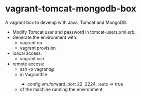 vagrant-tomcat-mongodb-box
===============
A vagrant box to develop with Java, Tomcat and MongoDB.

* Modify Tomcat user and password in tomcat-users.xml.erb.
* Generate the environment with: 
  * vagrant up
  * vagrant provision
* loacal access:
  * vagrant ssh
* remote access:
  * ssh -p <port> vagrant@<ip-add>
  * <port> in Vagrantfile
    * config.vm.forward_port 22, 2224, :auto => true
  * <ip-add> of the machine running the environment
